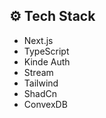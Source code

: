 ## <a name="tech-stack">⚙️ Tech Stack</a>

- Next.js
- TypeScript
- Kinde Auth
- Stream
- Tailwind 
- ShadCn
- ConvexDB

